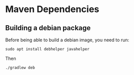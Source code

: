 # Maven Dependencies

## Building a debian package

Before being able to build a debian image, you need to run:

    sudo apt install debhelper javahelper

Then

    ./gradlew deb

